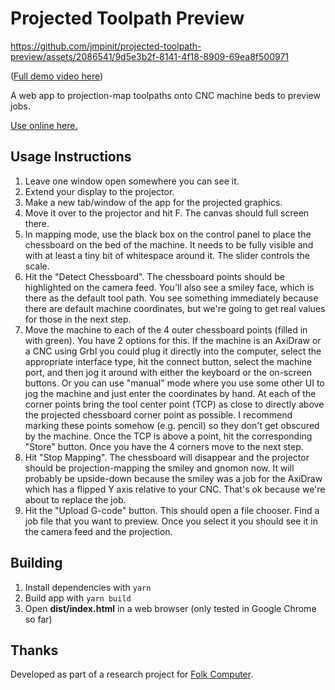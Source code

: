 # Projected Toolpath Preview

https://github.com/jmpinit/projected-toolpath-preview/assets/2086541/9d5e3b2f-8141-4f18-8909-69ea8f500971

([Full demo video here](https://vimeo.com/876037161/8e5478f0e3))

A web app to projection-map toolpaths onto CNC machine beds to preview jobs.

[Use online here.](https://jmpinit.github.io/projected-toolpath-preview/)

## Usage Instructions

1. Leave one window open somewhere you can see it.
2. Extend your display to the projector.
3. Make a new tab/window of the app for the projected graphics.
4. Move it over to the projector and hit F. The canvas should full screen there.
5. In mapping mode, use the black box on the control panel to place the
chessboard on the bed of the machine. It needs to be fully visible and with at
least a tiny bit of whitespace around it. The slider controls the scale.
6. Hit the "Detect Chessboard". The chessboard points should be highlighted on the
camera feed. You'll also see a smiley face, which is there as the default tool
path. You see something immediately because there are default machine
coordinates, but we're going to get real values for those in the next step.
7. Move the machine to each of the 4 outer chessboard points (filled in with
green). You have 2 options for this. If the machine is an AxiDraw or a CNC
using Grbl you could plug it directly into the computer, select the
appropriate interface type, hit the connect button, select the machine port,
and then jog it around with either the keyboard or the on-screen buttons. Or
you can use "manual" mode where you use some other UI to jog the machine and
just enter the coordinates by hand. At each of the corner points bring the tool
center point (TCP) as close to directly above the projected chessboard corner
point as possible. I recommend marking these points somehow (e.g. pencil) so
they don't get obscured by the machine. Once the TCP is above a point, hit the
corresponding "Store" button. Once you have the 4 corners move to the next
step.
8. Hit "Stop Mapping". The chessboard will disappear and the projector should
be projection-mapping the smiley and gnomon now. It will probably be
upside-down because the smiley was a job for the AxiDraw which has a flipped Y
axis relative to your CNC. That's ok because we're about to replace the job.
9. Hit the "Upload G-code" button. This should open a file chooser. Find a job
file that you want to preview. Once you select it you should see it in the
camera feed and the projection.

## Building

1. Install dependencies with `yarn`
2. Build app with `yarn build`
3. Open **dist/index.html** in a web browser (only tested in Google Chrome so far)

## Thanks

Developed as part of a research project for [Folk Computer](https://folk.computer/).

